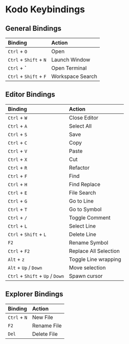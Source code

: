 # Kodo Keybindings

## General Bindings

| Binding                | Action           |
| :--------------------- | :--------------- |
| `Ctrl` + `O`           | Open             |
| `Ctrl` + `Shift` + `N` | Launch Window    |
| `Ctrl` + **\`**        | Open Terminal    |
| `Ctrl` + `Shift` + `F` | Workspace Search |

## Editor Bindings

| Binding                          | Action                |
| :------------------------------- | :-------------------- |
| `Ctrl` + `W`                     | Close Editor          |
| `Ctrl` + `A`                     | Select All            |
| `Ctrl` + `S`                     | Save                  |
| `Ctrl` + `C`                     | Copy                  |
| `Ctrl` + `V`                     | Paste                 |
| `Ctrl` + `X`                     | Cut                   |
| `Ctrl` + `R`                     | Refactor              |
| `Ctrl` + `F`                     | Find                  |
| `Ctrl` + `H`                     | Find Replace          |
| `Ctrl` + `E`                     | File Search           |
| `Ctrl` + `G`                     | Go to Line            |
| `Ctrl` + `T`                     | Go to Symbol          |
| `Ctrl` + `/`                     | Toggle Comment        |
| `Ctrl` + `L`                     | Select Line           |
| `Ctrl` + `Shift` + `L`           | Delete Line           |
| `F2`                             | Rename Symbol         |
| `Ctrl` + `F2`                    | Replace All Selection |
| `Alt` + `z`                      | Toggle Line wrapping  |
| `Alt` + `Up` / `Down`            | Move selection        |
| `Ctrl` + `Shift` + `Up` / `Down` | Spawn cursor          |

## Explorer Bindings

| Binding      | Action      |
| :----------- | :---------- |
| `Ctrl` + `N` | New File    |
| `F2`         | Rename File |
| `Del`        | Delete File |
